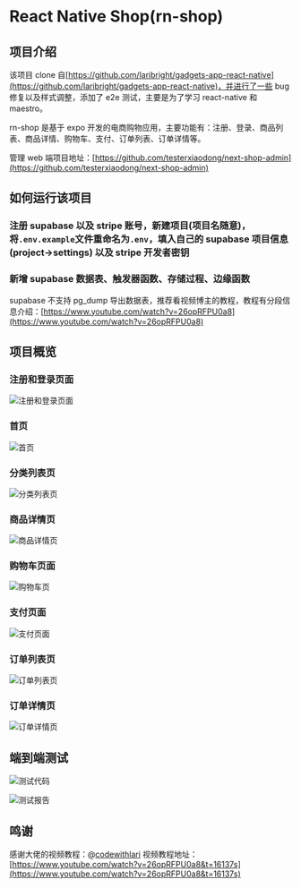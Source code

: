 # React Native Shop(rn-shop)

## 项目介绍

该项目 clone 自[https://github.com/laribright/gadgets-app-react-native](https://github.com/laribright/gadgets-app-react-native)，并进行了一些 bug 修复以及样式调整，添加了 e2e 测试，主要是为了学习 react-native 和 maestro。

rn-shop 是基于 expo 开发的电商购物应用，主要功能有：注册、登录、商品列表、商品详情、购物车、支付、订单列表、订单详情等。

管理 web 端项目地址：[https://github.com/testerxiaodong/next-shop-admin](https://github.com/testerxiaodong/next-shop-admin)

## 如何运行该项目

### 注册 supabase 以及 stripe 账号，新建项目(项目名随意)，将`.env.example`文件重命名为`.env`，填入自己的 supabase 项目信息(project->settings) 以及 stripe 开发者密钥

### 新增 supabase 数据表、触发器函数、存储过程、边缘函数

supabase 不支持 pg_dump 导出数据表，推荐看视频博主的教程，教程有分段信息介绍：[https://www.youtube.com/watch?v=26opRFPU0a8](https://www.youtube.com/watch?v=26opRFPU0a8)

## 项目概览

### 注册和登录页面

![注册和登录页面](./assets/readme/注册和登录页面.png)

### 首页

![首页](./assets/readme/首页.png)

### 分类列表页

![分类列表页](./assets/readme/分类列表页.png)

### 商品详情页

![商品详情页](./assets/readme/商品详情页.png)

### 购物车页面

![购物车页](./assets/readme/购物车页面.png)

### 支付页面

![支付页面](./assets/readme/支付页面.png)

### 订单列表页

![订单列表页](./assets/readme/订单列表页.png)

### 订单详情页

![订单详情页](./assets/readme/订单详情页.png)

## 端到端测试

![测试代码](./assets//readme/vsocde.png)

![测试报告](./assets/readme/report.png)

## 鸣谢

感谢大佬的视频教程：@[codewithlari](https://www.youtube.com/@codewithlari)
视频教程地址：[https://www.youtube.com/watch?v=26opRFPU0a8&t=16137s](https://www.youtube.com/watch?v=26opRFPU0a8&t=16137s)

